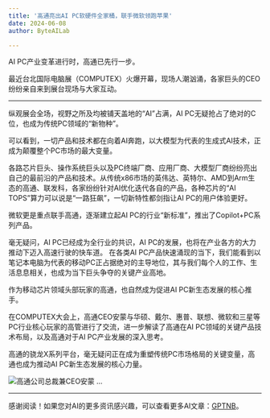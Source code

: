 ```yaml
---
title: '高通亮出AI PC软硬件全家桶，联手微软领跑苹果'
date: 2024-06-08
author: ByteAILab

---
```


AI PC产业变革进行时，高通已先行一步。

最近台北国际电脑展（COMPUTEX）火爆开幕，现场人潮汹涌，各家巨头的CEO纷纷亲自来到展台现场与大家互动。

---
纵观展会全场，视野之所及均被铺天盖地的“AI”占满，AI PC无疑抢占了绝对的C位，也成为传统PC领域的“新物种”。

可以看到，一切产品和技术都在向着AI奔跑，以大模型为代表的生成式AI技术，正成为颠覆整个PC市场的最大变量。

各路芯片巨头、操作系统巨头以及PC终端厂商、应用厂商、大模型厂商纷纷亮出自己的最前沿的产品和技术。从传统x86市场的英伟达、英特尔、AMD到Arm生态的高通、联发科，各家纷纷针对AI优化迭代各自的产品，各种芯片的“AI TOPS”算力可以说是“一路狂飙”，一切新特性都剑指让AI PC的用户体验更好。

微软更是重点联手高通，逐渐建立起AI PC的行业“新标准”，推出了Copilot+PC系列产品。

毫无疑问，AI PC已经成为全行业的共识，AI PC的发展，也将在产业各方的大力推动下迈入高速行驶的快车道。
在各类AI PC产品快速涌现的当下，我们能看到以笔记本电脑为代表的移动PC正占据绝对的主导地位，其与我们每个人的工作、生活息息相关，也成为当下巨头争夺的关键产业高地。

作为移动芯片领域头部玩家的高通，也自然成为促进AI PC新生态发展的核心推手。

在COMPUTEX大会上，高通CEO安蒙与华硕、戴尔、惠普、联想、微软和三星等PC行业核心玩家的高管进行了交流，进一步解读了高通在AI PC领域的关键产品技术布局，以及高通对于AI PC产业发展的深入思考。

高通的骁龙X系列平台，毫无疑问正在成为重塑传统PC市场格局的关键变量，高通也成为推动AI PC新生态发展的核心力量。

![高通公司总裁兼CEO安蒙](http://www.jesonc.com/FmkMlTrOOmI-Xt84A751BVAZNhio)
...

---
感谢阅读！如果您对AI的更多资讯感兴趣，可以查看更多AI文章：[GPTNB](https://gptnb.com)。